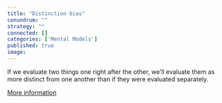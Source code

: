 ```yaml
---
title: "Distinction bias"
conundrum: ""
strategy: ""
connected: []
categories: ['Mental Models']
published: true
image: 
---
```


If we evaluate two things one right after the other, we’ll evaluate them as more distinct from one another than if they were evaluated separately.

[More information](https://en.wikipedia.org/wiki/Distinction_bias)


